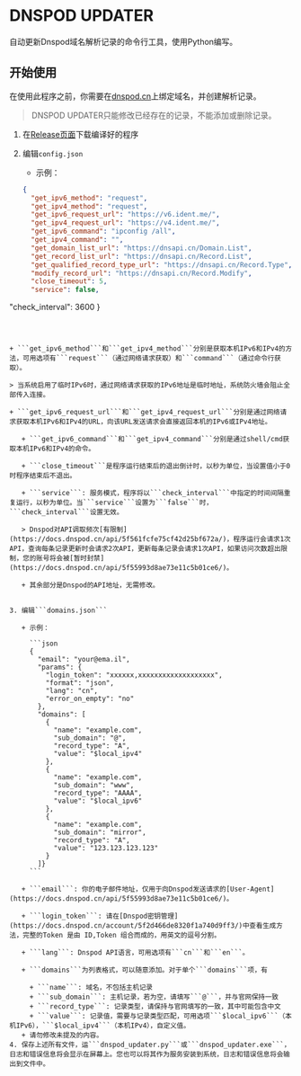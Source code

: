 # DNSPOD UPDATER
自动更新Dnspod域名解析记录的命令行工具，使用Python编写。

## 开始使用
在使用此程序之前，你需要在[dnspod.cn](https://dnspod.cn)上绑定域名，并创建解析记录。

> DNSPOD UPDATER只能修改已经存在的记录，不能添加或删除记录。

1. 在[Release页面](https://github.com/YMNNs/DNSPOD_UPDATER/releases)下载编译好的程序

2. 编辑```config.json```
   
   + 示例：
   
   ```json
   {
     "get_ipv6_method": "request",
     "get_ipv4_method": "request",
     "get_ipv6_request_url": "https://v6.ident.me/",
     "get_ipv4_request_url": "https://v4.ident.me/",
     "get_ipv6_command": "ipconfig /all",
     "get_ipv4_command": "",
     "get_domain_list_url": "https://dnsapi.cn/Domain.List",
     "get_record_list_url": "https://dnsapi.cn/Record.List",
     "get_qualified_record_type_url": "https://dnsapi.cn/Record.Type",
     "modify_record_url": "https://dnsapi.cn/Record.Modify",
     "close_timeout": 5,
     "service": false,
  "check_interval": 3600
   }
```
   

   
+ ```get_ipv6_method```和```get_ipv4_method```分别是获取本机IPv6和IPv4的方法，可用选项有```request```（通过网络请求获取）和```command```（通过命令行获取）。
   
> 当系统启用了临时IPv6时，通过网络请求获取的IPv6地址是临时地址，系统防火墙会阻止全部传入连接。
   
+ ```get_ipv6_request_url```和```get_ipv4_request_url```分别是通过网络请求获取本机IPv6和IPv4的URL，向该URL发送请求会直接返回本机的IPv6或IPv4地址。
   
   + ```get_ipv6_command```和```get_ipv4_command```分别是通过shell/cmd获取本机IPv6和IPv4的命令。
   
   + ```close_timeout```是程序运行结束后的退出倒计时，以秒为单位，当设置值小于0时程序结束后不退出。
   
   + ```service```: 服务模式，程序将以```check_interval```中指定的时间间隔重复运行，以秒为单位。当```service```设置为```false```时，```check_interval```设置无效。
   
   > Dnspod对API调取频次[有限制](https://docs.dnspod.cn/api/5f561fcfe75cf42d25bf672a/)，程序运行会请求1次API，查询每条记录更新时会请求2次API，更新每条记录会请求1次API，如果访问次数超出限制，您的账号将会被[暂时封禁](https://docs.dnspod.cn/api/5f55993d8ae73e11c5b01ce6/)。
   
   + 其余部分是Dnspod的API地址，无需修改。


3. 编辑```domains.json```

   + 示例：

     ```json
     { 
       "email": "your@ema.il",
       "params": {
         "login_token": "xxxxxx,xxxxxxxxxxxxxxxxxxx",
         "format": "json",
         "lang": "cn",
         "error_on_empty": "no"
       },
       "domains": [
         {
           "name": "example.com",
           "sub_domain": "@",
           "record_type": "A",
           "value": "$local_ipv4"
         },
         {
           "name": "example.com",
           "sub_domain": "www",
           "record_type": "AAAA",
           "value": "$local_ipv6"
         },
         {
           "name": "example.com",
           "sub_domain": "mirror",
           "record_type": "A",
           "value": "123.123.123.123"
         }
       ]}
     ```
     
   + ```email```: 你的电子邮件地址，仅用于向Dnspod发送请求的[User-Agent](https://docs.dnspod.cn/api/5f55993d8ae73e11c5b01ce6/)。
   
   + ```login_token```: 请在[Dnspod密钥管理](https://docs.dnspod.cn/account/5f2d466de8320f1a740d9ff3/)中查看生成方法，完整的Token 是由 ID,Token 组合而成的，用英文的逗号分割。
   
   + ```lang```: Dnspod API语言，可用选项有```cn```和```en```。
   
   + ```domains```为列表格式，可以随意添加。对于单个```domains```项，有
   
     + ```name```: 域名，不包括主机记录
     + ```sub_domain```: 主机记录，若为空，请填写```@```，并与官网保持一致
     + ```record_type```: 记录类型，请保持与官网填写的一致，其中可能包含中文
     + ```value```: 记录值，需要与记录类型匹配，可用选项```$local_ipv6```（本机IPv6），```$local_ipv4```（本机IPv4），自定义值。
   + 请勿修改未提及的内容。
4. 保存上述所有文件，运```dnspod_updater.py```或```dnspod_updater.exe```，日志和错误信息将会显示在屏幕上。您也可以将其作为服务安装到系统，日志和错误信息将会输出到文件中。
